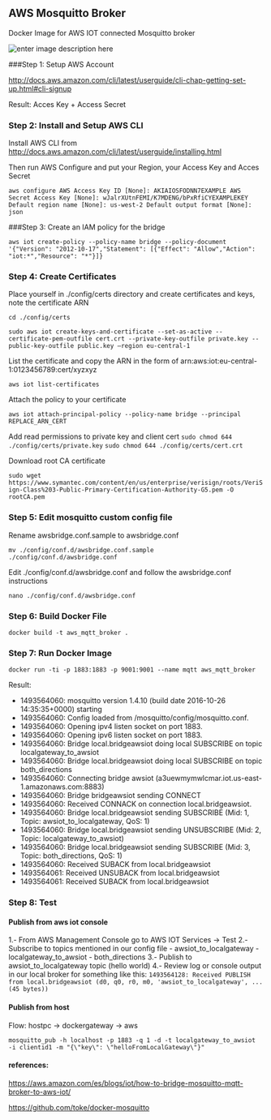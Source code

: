 AWS Mosquitto Broker
--------------------------------

Docker Image for AWS IOT connected Mosquitto broker

![enter image description here](https://s3.amazonaws.com/aws-iot-blog-assets/how-to-bridge-mosquitto-mqtt-broker-to-aws-iot/1-overview.png)


###Step 1: Setup AWS Account

http://docs.aws.amazon.com/cli/latest/userguide/cli-chap-getting-set-up.html#cli-signup

Result: Acces Key + Access Secret

### Step 2: Install and Setup AWS CLI 

Install AWS CLI from http://docs.aws.amazon.com/cli/latest/userguide/installing.html

Then run AWS Configure and put your Region, your Access Key and Acces Secret

` aws configure
AWS Access Key ID [None]: AKIAIOSFODNN7EXAMPLE
AWS Secret Access Key [None]: wJalrXUtnFEMI/K7MDENG/bPxRfiCYEXAMPLEKEY
Default region name [None]: us-west-2
Default output format [None]: json `


###Step 3: Create an IAM policy for the bridge

` aws iot create-policy --policy-name bridge --policy-document '{"Version": "2012-10-17","Statement": [{"Effect": "Allow","Action": "iot:*","Resource": "*"}]} `




### Step 4: Create Certificates

Place yourself in ./config/certs directory and create certificates and keys, note the certificate ARN

` cd ./config/certs `

` sudo aws iot create-keys-and-certificate --set-as-active --certificate-pem-outfile cert.crt --private-key-outfile private.key --public-key-outfile public.key –region eu-central-1 `



List the certificate and copy the ARN in the form of arn:aws:iot:eu-central-1:0123456789:cert/xyzxyz

` aws iot list-certificates `


Attach the policy to your certificate

` aws iot attach-principal-policy --policy-name bridge --principal REPLACE_ARN_CERT `


Add read permissions to private key and client cert
` sudo chmod 644 ./config/certs/private.key `
` sudo chmod 644 ./config/certs/cert.crt  `


Download root CA certificate

` sudo wget https://www.symantec.com/content/en/us/enterprise/verisign/roots/VeriSign-Class%203-Public-Primary-Certification-Authority-G5.pem -O rootCA.pem `


### Step 5: Edit mosquitto custom config file 

Rename awsbridge.conf.sample to awsbridge.conf

` mv ./config/conf.d/awsbridge.conf.sample ./config/conf.d/awsbridge.conf `

Edit ./config/conf.d/awsbridge.conf and follow the awsbridge.conf instructions 

` nano ./config/conf.d/awsbridge.conf `


### Step 6:  Build Docker File

` docker build -t aws_mqtt_broker . `

### Step 7: Run Docker Image

` docker run -ti -p 1883:1883 -p 9001:9001 --name mqtt aws_mqtt_broker `


Result:


- 1493564060: mosquitto version 1.4.10 (build date 2016-10-26 14:35:35+0000) starting 
- 1493564060: Config loaded from /mosquitto/config/mosquitto.conf. 
- 1493564060: Opening ipv4 listen socket on port 1883. 
- 1493564060: Opening ipv6 listen socket on port 1883. 
- 1493564060: Bridge local.bridgeawsiot doing local SUBSCRIBE on topic localgateway_to_awsiot 
- 1493564060: Bridge local.bridgeawsiot doing local SUBSCRIBE on topic both_directions 
- 1493564060: Connecting bridge awsiot (a3uewmymwlcmar.iot.us-east-1.amazonaws.com:8883) 
- 1493564060: Bridge bridgeawsiot sending CONNECT 
- 1493564060: Received CONNACK on connection local.bridgeawsiot. 
- 1493564060: Bridge local.bridgeawsiot sending SUBSCRIBE (Mid: 1, Topic: awsiot_to_localgateway, QoS: 1) 
- 1493564060: Bridge local.bridgeawsiot sending UNSUBSCRIBE (Mid: 2, Topic: localgateway_to_awsiot) 
- 1493564060: Bridge local.bridgeawsiot sending SUBSCRIBE (Mid: 3, Topic: both_directions, QoS: 1) 
- 1493564060: Received SUBACK from local.bridgeawsiot 
- 1493564061: Received UNSUBACK from local.bridgeawsiot 
- 1493564061: Received SUBACK from local.bridgeawsiot 



### Step 8: Test

#### Publish from aws iot console

1.- From AWS Management Console go to AWS IOT Services -> Test
2.- Subscribe to topics mentioned in our config file
	- awsiot_to_localgateway
	- localgateway_to_awsiot
	- both_directions
3.- Publish to awsiot_to_localgateway topic (hello world)
4.- Review log or console output in our local broker for something like this: 
`1493564128: Received PUBLISH from local.bridgeawsiot (d0, q0, r0, m0, 'awsiot_to_localgateway', ... (45 bytes)) `



#### Publish from host

Flow: hostpc -> dockergateway -> aws

`mosquitto_pub -h localhost -p 1883 -q 1 -d -t localgateway_to_awsiot  -i clientid1 -m "{\"key\": \"helloFromLocalGateway\"}"`


#### references:

https://aws.amazon.com/es/blogs/iot/how-to-bridge-mosquitto-mqtt-broker-to-aws-iot/

https://github.com/toke/docker-mosquitto
